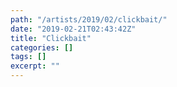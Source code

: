 ```yaml
---
path: "/artists/2019/02/clickbait/"
date: "2019-02-21T02:43:42Z"
title: "Clickbait"
categories: []
tags: []
excerpt: ""
---
```


